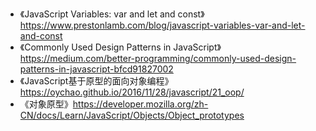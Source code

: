* 《JavaScript Variables: var and let and const》https://www.prestonlamb.com/blog/javascript-variables-var-and-let-and-const
* 《Commonly Used Design Patterns in JavaScript》https://medium.com/better-programming/commonly-used-design-patterns-in-javascript-bfcd91827002
* 《JavaScript基于原型的面向对象编程》https://oychao.github.io/2016/11/28/javascript/21_oop/
* 《对象原型》https://developer.mozilla.org/zh-CN/docs/Learn/JavaScript/Objects/Object_prototypes
